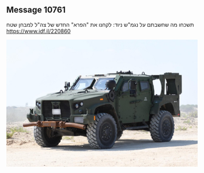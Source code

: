 ## Message 10761

תשכחו מה שחשבתם על נגמ"ש ניוד:
לקחנו את "הפרא" החדש של צה"ל למבחן שטח
https://www.idf.il/220860

![Photo](./10761/10761_photo.jpg)
